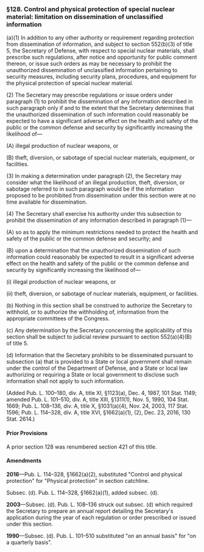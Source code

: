 ### §128. Control and physical protection of special nuclear material: limitation on dissemination of unclassified information ###

(a)(1) In addition to any other authority or requirement regarding protection from dissemination of information, and subject to section 552(b)(3) of title 5, the Secretary of Defense, with respect to special nuclear materials, shall prescribe such regulations, after notice and opportunity for public comment thereon, or issue such orders as may be necessary to prohibit the unauthorized dissemination of unclassified information pertaining to security measures, including security plans, procedures, and equipment for the physical protection of special nuclear material.

(2) The Secretary may prescribe regulations or issue orders under paragraph (1) to prohibit the dissemination of any information described in such paragraph only if and to the extent that the Secretary determines that the unauthorized dissemination of such information could reasonably be expected to have a significant adverse effect on the health and safety of the public or the common defense and security by significantly increasing the likelihood of—

(A) illegal production of nuclear weapons, or

(B) theft, diversion, or sabotage of special nuclear materials, equipment, or facilities.

(3) In making a determination under paragraph (2), the Secretary may consider what the likelihood of an illegal production, theft, diversion, or sabotage referred to in such paragraph would be if the information proposed to be prohibited from dissemination under this section were at no time available for dissemination.

(4) The Secretary shall exercise his authority under this subsection to prohibit the dissemination of any information described in paragraph (1)—

(A) so as to apply the minimum restrictions needed to protect the health and safety of the public or the common defense and security; and

(B) upon a determination that the unauthorized dissemination of such information could reasonably be expected to result in a significant adverse effect on the health and safety of the public or the common defense and security by significantly increasing the likelihood of—

(i) illegal production of nuclear weapons, or

(ii) theft, diversion, or sabotage of nuclear materials, equipment, or facilities.

(b) Nothing in this section shall be construed to authorize the Secretary to withhold, or to authorize the withholding of, information from the appropriate committees of the Congress.

(c) Any determination by the Secretary concerning the applicability of this section shall be subject to judicial review pursuant to section 552(a)(4)(B) of title 5.

(d) Information that the Secretary prohibits to be disseminated pursuant to subsection (a) that is provided to a State or local government shall remain under the control of the Department of Defense, and a State or local law authorizing or requiring a State or local government to disclose such information shall not apply to such information.

(Added Pub. L. 100–180, div. A, title XI, §1123(a), Dec. 4, 1987, 101 Stat. 1149; amended Pub. L. 101–510, div. A, title XIII, §1311(1), Nov. 5, 1990, 104 Stat. 1669; Pub. L. 108–136, div. A, title X, §1031(a)(4), Nov. 24, 2003, 117 Stat. 1596; Pub. L. 114–328, div. A, title XVI, §1662(a)(1), (2), Dec. 23, 2016, 130 Stat. 2614.)

#### Prior Provisions ####

A prior section 128 was renumbered section 421 of this title.

#### Amendments ####

**2016**—Pub. L. 114–328, §1662(a)(2), substituted "Control and physical protection" for "Physical protection" in section catchline.

Subsec. (d). Pub. L. 114–328, §1662(a)(1), added subsec. (d).

**2003**—Subsec. (d). Pub. L. 108–136 struck out subsec. (d) which required the Secretary to prepare an annual report detailing the Secretary's application during the year of each regulation or order prescribed or issued under this section.

**1990**—Subsec. (d). Pub. L. 101–510 substituted "on an annual basis" for "on a quarterly basis".